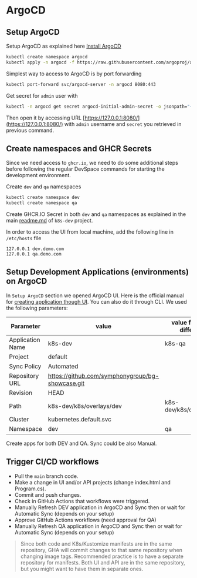 # ArgoCD

## Setup ArgoCD

Setup ArgoCD as explained here [Install ArgoCD](https://argo-cd.readthedocs.io/en/stable/getting_started/#1-install-argo-cd)

```bash
kubectl create namespace argocd
kubectl apply -n argocd -f https://raw.githubusercontent.com/argoproj/argo-cd/stable/manifests/install.yaml
```

Simplest way to access to ArgoCD is by port forwarding

```bash
kubectl port-forward svc/argocd-server -n argocd 8080:443
```

Get secret for `admin` user with

```bash
kubectl -n argocd get secret argocd-initial-admin-secret -o jsonpath="{.data.password}" | base64 -d; echo
```

Then open it by accessing URL [https://127.0.0.1:8080/](https://127.0.0.1:8080/) with `admin` username and `secret` you retrieved in previous command.

## Create namespaces and GHCR Secrets

Since we need access to `ghcr.io`, we need to do some additional steps before following the regular DevSpace commands for starting the development environment.

Create `dev` and `qa` namespaces

```bash
kubectl create namespace dev
kubectl create namespace qa
```

Create GHCR.IO Secret in both `dev` and `qa` namespaces as explained in the main [readme.md](../readme.md) of `k8s-dev` project.

In order to access the UI from local machine, add the following line in `/etc/hosts` file
```text
127.0.0.1 dev.demo.com
127.0.0.1 qa.demo.com
```

## Setup Development Applications (environments) on ArgoCD

In `Setup ArgoCD` section we opened ArgoCD UI. Here is the official manual for [creating application though UI](https://argo-cd.readthedocs.io/en/stable/getting_started/#creating-apps-via-ui). You can also do it through CLI. We used the following parameters:

Parameter | value | value for QA (if different)
--- | --- | ---
Application Name | k8s-dev | k8s-qa
Project | default |
Sync Policy | Automated |
Repository URL | https://github.com/symphonygroup/bg-showcase.git |
Revision | HEAD |
Path | k8s-dev/k8s/overlays/dev | k8s-dev/k8s/overlays/qa
Cluster | kubernetes.default.svc |
Namespace | dev | qa

Create apps for both DEV and QA. Sync could be also Manual.

## Trigger CI/CD workflows

- Pull the `main` branch code.
- Make a change in UI and/or API projects (change index.html and Program.cs).
- Commit and push changes.
- Check in GitHub Actions that workflows were triggered.
- Manually Refresh DEV application in ArgoCD and Sync then or wait for Automatic Sync (depends on your setup)
- Approve GitHub Actions workflows (need approval for QA)
- Manually Refresh QA application in ArgoCD and Sync then or wait for Automatic Sync (depends on your setup)

> Since both code and K8s/Kustomize manifests are in the same repository, GHA will commit changes to that same repository when changing image tags. Recommended practice is to have a separate repository for manifests. Both UI and API are in the same repository, but you might want to have them in separate ones.
